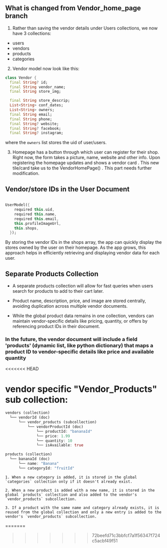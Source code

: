 ## What is changed from Vendor_home_page branch
1. Rather than saving the vendor details under Users collections, we now have 3 collections:
  - users
  - vendors
  - products
  - categories

2. Vendor model now look like this: 
```dart
class Vendor {
  final String? id;
  final String vendor_name;
  final String store_img;

  final String store_descrip;
  List<String> conf_dates;
  List<String> owners;
  final String email;
  final String phone;
  final String? website;
  final String? facebook;
  final String? instagram;
```
where the `owners` list stores the uid of user/users. 

3. Homepage has a button through which user can register for their shop. Right now, the form takes a picture, name, website and other info. Upon registering the homepage updates and shows a vendor card .  This new tile/card take us to the VendorHomePage() . This part needs further modification.

## Vendor/store IDs in the User Document 

```dart

UserModel({
    required this.uid,
    required this.name,
    required this.email,
    this.profileImageUrl,
    this.shops,
  });

```
By storing the vendor IDs in the shops array, the app can quickly display the stores owned by the user on their homepage. As the app grows, this approach helps in efficiently retrieving and displaying vendor data for each user.


## Separate Products Collection
- A separate products collection will allow for fast queries when users search for products to add to their cart later. 

- Product name, description, price, and image are stored centrally, avoiding duplication across multiple vendor documents.

- While the global product data remains in one collection, vendors can maintain vendor-specific details like  pricing, quantity, or offers by referencing product IDs in their document.


###  In the future, the vendor document will include a field 'products' (dynamic list, like python dictionary) that maps a product ID to vendor-specific details like price and available quantity
<<<<<<< HEAD



# vendor specific "Vendor_Products" sub collection:

```dart
vendors (collection)
  └── vendorId (doc)
      └── vendor_products (subcollection)
          └── vendorProductId (doc)
              └── productId: "bananaId"
              └── price: 1.99
              └── quantity: 10
              └── isAvailable: true

products (collection)
  └── bananaId (doc)
      └── name: "Banana"
      └── categoryId: "fruitId"

```

```
1. When a new category is added, it is stored in the global `categories` collection only if it doesn't already exist.

2. When a new product is added with a new name, it is stored in the global `products` collection and also added to the vendor's `vendor_products` subcollection.  

3. If a product with the same name and category already exists, it is reused from the global collection and only a new entry is added to the vendor's `vendor_products` subcollection.
```
=======
>>>>>>> 72beefd71c3bbfcf7a1f56347f724c5acbf49f51
